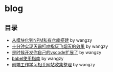# blog


## 目录   
- [从模块化到NPM私有仓库搭建](https://github.com/zgeaw/bookmark/blob/master/article/npm%E7%A7%81%E6%9C%89%E4%BB%93%E5%BA%93%E7%9A%84%E6%90%AD%E5%BB%BA.md)  by wangzy
- [十分钟实现灭霸打响指灰飞烟灭的效果](https://github.com/zgeaw/bookmark/blob/master/article/%E5%8D%81%E5%88%86%E9%92%9F%E5%AE%9E%E7%8E%B0%E7%81%AD%E9%9C%B8%E6%89%93%E5%93%8D%E6%8C%87%E7%81%B0%E9%A3%9E%E7%83%9F%E7%81%AD%E7%9A%84%E6%95%88%E6%9E%9C.md)  by wangzy
- [是时候开发你自己的vscode扩展了](https://github.com/zgeaw/bookmark/blob/master/article/%E6%98%AF%E6%97%B6%E5%80%99%E5%BC%80%E5%8F%91%E4%BD%A0%E8%87%AA%E5%B7%B1%E7%9A%84vscode%E6%89%A9%E5%B1%95%E4%BA%86.md)  by wangzy
- [babel使用指南](https://github.com/zgeaw/bookmark/blob/master/article/babel%E4%BD%BF%E7%94%A8%E6%8C%87%E5%8D%97.md)  by wangzy
- [前端工作学习相关网站收集整理](https://github.com/zgeaw/bookmark/blob/master/article/%E5%89%8D%E7%AB%AF%E5%B7%A5%E4%BD%9C%E5%AD%A6%E4%B9%A0%E7%9B%B8%E5%85%B3%E7%BD%91%E7%AB%99%E6%94%B6%E9%9B%86%E6%95%B4%E7%90%86.md)  by wangzy

